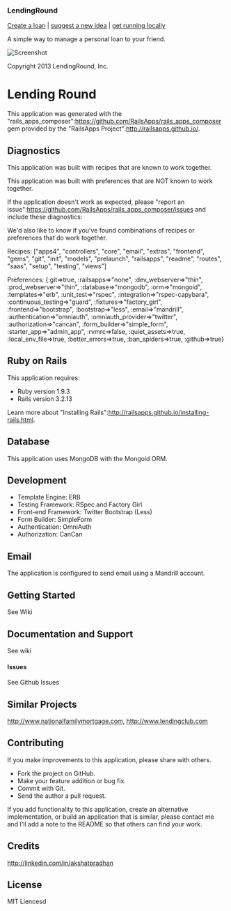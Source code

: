 ### LendingRound ###

[Create a loan](http://www.LendingRound.com) | [suggest a new idea](https://github.com/akshatpradhan/lending_round/issues) |
[get running locally](https://github.com/akshatpradhan/lending_round/wiki)

A simple way to manage a personal loan to your friend.


![Screenshot](https://raw.github.com/akshatpradhan/lending_round/master/LendingRound.png)


Copyright 2013 LendingRound, Inc.




# Lending Round

This application was generated with the "rails_apps_composer":https://github.com/RailsApps/rails_apps_composer gem provided by the "RailsApps Project":http://railsapps.github.io/.

## Diagnostics

This application was built with recipes that are known to work together.

This application was built with preferences that are NOT known to work together.

If the application doesn't work as expected, please "report an issue":https://github.com/RailsApps/rails_apps_composer/issues and include these diagnostics:

We'd also like to know if you've found combinations of recipes or preferences that do work together.

Recipes:
["apps4", "controllers", "core", "email", "extras", "frontend", "gems", "git", "init", "models", "prelaunch", "railsapps", "readme", "routes", "saas", "setup", "testing", "views"]

Preferences:
{:git=>true, :railsapps=>"none", :dev_webserver=>"thin", :prod_webserver=>"thin", :database=>"mongodb", :orm=>"mongoid", :templates=>"erb", :unit_test=>"rspec", :integration=>"rspec-capybara", :continuous_testing=>"guard", :fixtures=>"factory_girl", :frontend=>"bootstrap", :bootstrap=>"less", :email=>"mandrill", :authentication=>"omniauth", :omniauth_provider=>"twitter", :authorization=>"cancan", :form_builder=>"simple_form", :starter_app=>"admin_app", :rvmrc=>false, :quiet_assets=>true, :local_env_file=>true, :better_errors=>true, :ban_spiders=>true, :github=>true}

## Ruby on Rails

This application requires:

* Ruby version 1.9.3
* Rails version 3.2.13

Learn more about "Installing Rails":http://railsapps.github.io/installing-rails.html.

## Database

This application uses MongoDB with the Mongoid ORM.

## Development

* Template Engine: ERB
* Testing Framework: RSpec and Factory Girl
* Front-end Framework: Twitter Bootstrap (Less)
* Form Builder: SimpleForm
* Authentication: OmniAuth
* Authorization: CanCan

## Email

The application is configured to send email using a Mandrill account.

## Getting Started

See Wiki

## Documentation and Support

See wiki

#### Issues

See Github Issues

## Similar Projects

http://www.nationalfamilymortgage.com, http://www.lendingclub.com

## Contributing

If you make improvements to this application, please share with others.

* Fork the project on GitHub.
* Make your feature addition or bug fix.
* Commit with Git.
* Send the author a pull request.

If you add functionality to this application, create an alternative implementation, or build an application that is similar, please contact me and I'll add a note to the README so that others can find your work.

## Credits

http://linkedin.com/in/akshatpradhan

## License

MIT Liencesd
